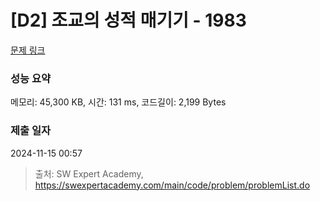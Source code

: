 # [D2] 조교의 성적 매기기 - 1983 

[문제 링크](https://swexpertacademy.com/main/code/problem/problemDetail.do?contestProbId=AV5PwGK6AcIDFAUq) 

### 성능 요약

메모리: 45,300 KB, 시간: 131 ms, 코드길이: 2,199 Bytes

### 제출 일자

2024-11-15 00:57



> 출처: SW Expert Academy, https://swexpertacademy.com/main/code/problem/problemList.do